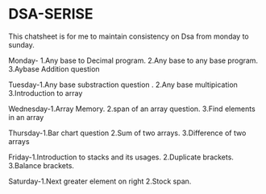 # DSA-SERISE
This chatsheet is for me to maintain consistency on Dsa from monday to sunday.

Monday- 1.Any base to Decimal program.
        2.Any base to any base program. 
        3.Aybase Addition question

Tuesday-1.Any base substraction question . 
        2.Any base multipication 
        3.Introduction to array

Wednesday-1.Array Memory. 
          2.span of an array question.
          3.Find elements in an array

Thursday-1.Bar chart question 
        2.Sum of two arrays. 
        3.Difference of two arrays

Friday-1.Introduction to stacks and its usages.
       2.Duplicate brackets. 
       3.Balance brackets.

Saturday-1.Next greater element on right
         2.Stock span.
